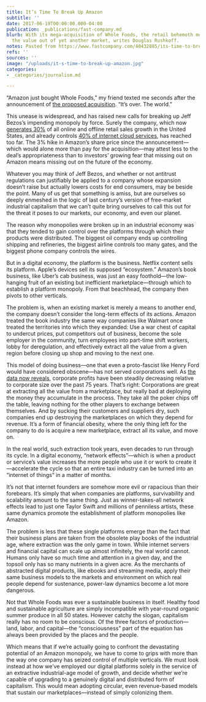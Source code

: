 ```yaml
---
title: It’s Time To Break Up Amazon
subtitle: ''
date: 2017-06-19T00:00:00.000-04:00
publication: _publications/fast-company.md
blurb: With its mega-acquisition of Whole Foods, the retail behemoth moves to suck
  the value out of yet another market, writes Douglas Rushkoff.
notes: Pasted from https://www.fastcompany.com/40432885/its-time-to-break-up-amazon
refs: ''
sources: ''
image: "/uploads/it-s-time-to-break-up-amazon.jpg"
categories:
- _categories/journalism.md

---
```

“Amazon just bought Whole Foods,” my friend texted me seconds after the announcement of [the proposed acquisition](https://news.fastcompany.com/report-amazon-is-buying-whole-foods-4040976). “It’s over. The world.”

This unease is widespread, and has raised new calls for breaking up Jeff Bezos’s impending monopoly by force. Surely the company, which now [generates 30%](https://www.theatlantic.com/technology/archive/2017/06/when-exactly-does-amazon-become-a-monopoly/530616/) of all online and offline retail sales growth in the United States, and already controls [40% of internet cloud services](https://www.channele2e.com/channel-partners/csps/cloud-market-share-2017-amazon-microsoft-ibm-google/), has reached too far. The 3% hike in Amazon’s share price since the announcement—which would alone more than pay for the acquisition—may attest less to the deal’s appropriateness than to investors’ growing fear that missing out on Amazon means missing out on the future of the economy.

Whatever you may think of Jeff Bezos, and whether or not antitrust regulations can justifiably be applied to a company whose expansion doesn’t raise but actually lowers costs for end consumers, may be beside the point. Many of us get that something is amiss, but are ourselves so deeply enmeshed in the logic of last century’s version of free-market industrial capitalism that we can’t quite bring ourselves to call this out for the threat it poses to our markets, our economy, and even our planet.

The reason why monopolies were broken up in an industrial economy was that they tended to gain control over the platforms through which their products were distributed. The biggest oil company ends up controlling shipping and refineries, the biggest airline controls too many gates, and the biggest phone company controls the wires.

But in a digital economy, the platform is the business. Netflix content sells its platform. Apple’s devices sell its supposed “ecosystem.” Amazon’s book business, like Uber’s cab business, was just an easy foothold—the low-hanging fruit of an existing but inefficient marketplace—through which to establish a platform monopoly. From that beachhead, the company then pivots to other verticals.

The problem is, when an existing market is merely a means to another end, the company doesn’t consider the long-term effects of its actions. Amazon treated the book industry the same way companies like Walmart once treated the territories into which they expanded: Use a war chest of capital to undercut prices, put competitors out of business, become the sole employer in the community, turn employees into part-time shift workers, lobby for deregulation, and effectively extract all the value from a given region before closing up shop and moving to the next one.

This model of doing business—one that even a proto-fascist like Henry Ford would have considered obscene—has not served corporations well. As [the data now reveals](https://www.forbes.com/sites/stevedenning/2016/12/15/shift-index-2016-shows-continuing-decline-in-performance-of-us-firms/#22520b62386c), corporate profits have been steadily decreasing relative to corporate size over the past 75 years. That’s right: Corporations are great at extracting all the value from a marketplace, but really bad at deploying the money they accumulate in the process. They take all the poker chips off the table, leaving nothing for the other players to exchange between themselves. And by sucking their customers and suppliers dry, such companies end up destroying the marketplaces on which they depend for revenue. It’s a form of financial obesity, where the only thing left for the company to do is acquire a new marketplace, extract all its value, and move on.

In the real world, such extraction took years, even decades to run through its cycle. In a digital economy, “network effects”—which is when a product or service’s value increases the more people who use it or work to create it —accelerate the cycle so that an entire taxi industry can be turned into an “internet of things” in a matter of months.

It’s not that internet founders are somehow more evil or rapacious than their forebears. It’s simply that when companies are platforms, survivability and scalability amount to the same thing. Just as winner-takes-all network effects lead to just one Taylor Swift and millions of penniless artists, these same dynamics promote the establishment of platform monopolies like Amazon.

The problem is less that these single platforms emerge than the fact that their business plans are taken from the obsolete play books of the industrial age, where extraction was the only game in town. While internet servers and financial capital can scale up almost infinitely, the real world cannot. Humans only have so much time and attention in a given day, and the topsoil only has so many nutrients in a given acre. As the merchants of abstracted digital products, like ebooks and streaming media, apply their same business models to the markets and environment on which real people depend for sustenance, power-law dynamics become a lot more dangerous.

Not that Whole Foods was ever a sustainable business in itself. Healthy food and sustainable agriculture are simply incompatible with year-round organic summer produce in all 50 states. However catchy the slogan, capitalism really has no room to be conscious. Of the three factors of production—land, labor, and capital—the “consciousness” part of the equation has always been provided by the places and the people.

Which means that if we’re actually going to confront the devastating potential of an Amazon monopoly, we have to come to grips with more than the way one company has seized control of multiple verticals. We must look instead at how we’ve employed our digital platforms solely in the service of an extractive industrial-age model of growth, and decide whether we’re capable of upgrading to a genuinely digital and distributed form of capitalism. This would mean adopting circular, even revenue-based models that sustain our marketplaces—instead of simply colonizing them.
